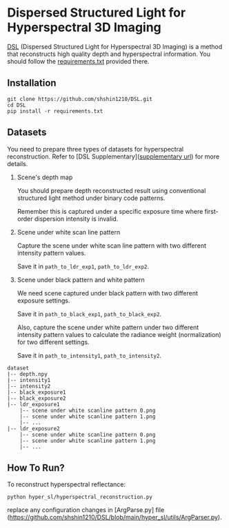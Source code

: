 # Dispersed Structured Light for Hyperspectral 3D Imaging
[DSL](https://shshin1210.github.io/DSL/) (Dispersed Structured Light for Hyperspectral 3D Imaging) is a method that reconstructs high quality depth and hyperspectral information.
You should follow the [requirements.txt](https://github.com/shshin1210/DSL/blob/main/requirements.txt) provided there.

## Installation
```
git clone https://github.com/shshin1210/DSL.git
cd DSL
pip install -r requirements.txt
```

## Datasets
You need to prepare three types of datasets for hyperspectral reconstruction. Refer to [DSL Supplementary]([supplementary url](https://arxiv.org/pdf/2311.18287)) for more details.

1. Scene's depth map

   You should prepare depth reconstructed result using conventional structured light method under binary code patterns.
   
   Remember this is captured under a specific exposure time where first-order dispersion intensity is invalid.
   
2. Scene under white scan line pattern
   
   Capture the scene under white scan line pattern with two different intensity pattern values.
   
   Save it in `path_to_ldr_exp1`, `path_to_ldr_exp2`.

3. Scene under black pattern and white pattern
   
   We need scene captured under black pattern with two different exposure settings.

   Save it in `path_to_black_exp1`, `path_to_black_exp2`.
   
   Also, capture the scene under white pattern under two different intensity pattern values to calculate the radiance weight (normalization) for two different settings.

   Save it in `path_to_intensity1`, `path_to_intensity2`.

```
dataset
|-- depth.npy
|-- intensity1
|-- intensity2
|-- black_exposure1
|-- black_exposure2
|-- ldr_exposure1
    |-- scene under white scanline pattern 0.png
    |-- scene under white scanline pattern 1.png
    |-- ...
|-- ldr_exposure2
    |-- scene under white scanline pattern 0.png
    |-- scene under white scanline pattern 1.png
    |-- ...
```


## How To Run?
To reconstruct hyperspectral reflectance:
```
python hyper_sl/hyperspectral_reconstruction.py
```

replace any configuration changes in [ArgParse.py] file (https://github.com/shshin1210/DSL/blob/main/hyper_sl/utils/ArgParser.py).

